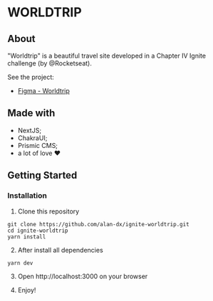 # WORLDTRIP

## About
"Worldtrip" is a beautiful travel site developed in a Chapter IV Ignite challenge (by @Rocketseat).

See the project:
  - [Figma - Worldtrip](https://www.figma.com/file/VWqHDnPngQgnabslYO8dEY/Desafio-1-Módulo-4-ReactJS-Copy?fuid=867905916251967428)

## Made with
  - NextJS;
  - ChakraUI;
  - Prismic CMS;
  - a lot of love :heart:
  
## Getting Started
### Installation
  1. Clone this repository
  ```
  git clone https://github.com/alan-dx/ignite-worldtrip.git
  cd ignite-worldtrip
  yarn install
  ```

  2. After install all dependencies
  ```
  yarn dev
  ```

  3. Open http://localhost:3000 on your browser
  
  4. Enjoy!
